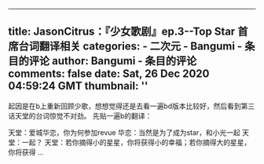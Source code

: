 
---
title: JasonCitrus：『少女歌剧』ep.3--Top Star  首席台词翻译相关
categories: 
    - 二次元
    - Bangumi - 条目的评论
author: Bangumi - 条目的评论
comments: false
date: Sat, 26 Dec 2020 04:59:24 GMT
thumbnail: ''
---

<div>   
起因是在b上重新回顾少歌，想想觉得还是去看一遍bd版本比较好，然后看到第三话天堂的台词惊觉不对劲。
先贴一遍b的翻译：

天堂：爱城华恋，你为何参加revue
华恋：当然是为了成为star，和小光一起
天堂：一起？
天堂：若你摘得小的星星，你将获得小的幸福；若你摘得大的星星，你将获得 ...  
</div>
            